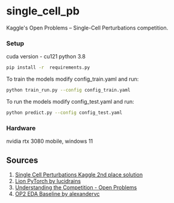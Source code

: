 # single_cell_pb
Kaggle's Open Problems – Single-Cell Perturbations competition. 

### Setup 
cuda version - cu121
python 3.8
```bash
pip install -r  requirements.py
```


To train the models modify config_train.yaml and run:

```bash
python train_run.py --config config_train.yaml
```


To run the models modify config_test.yaml and run:

```bash
python predict.py --config config_test.yaml
```
### Hardware
nvidia rtx 3080 mobile, windows 11


## Sources
1. [Single Cell Perturbations Kaggle 2nd place solution](https://www.kaggle.com/competitions/open-problems-single-cell-perturbations/discussion/458738)
2. [Lion PyTorch by lucidrains](https://github.com/lucidrains/lion-pytorch)
3. [Understanding the Competition - Open Problems](https://www.kaggle.com/code/ayushs9020/understanding-the-competition-open-problems)
4. [OP2 EDA Baseline by alexandervc](https://www.kaggle.com/code/alexandervc/op2-eda-baseline-s)

